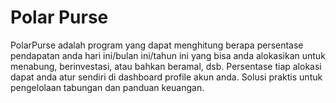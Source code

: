 # Polar Purse
PolarPurse adalah program yang dapat menghitung berapa persentase pendapatan anda hari ini/bulan ini/tahun ini yang bisa anda alokasikan untuk menabung, berinvestasi, atau bahkan beramal, dsb. Persentase tiap alokasi dapat anda atur sendiri di dashboard profile akun anda. Solusi praktis untuk pengelolaan tabungan dan panduan keuangan.

